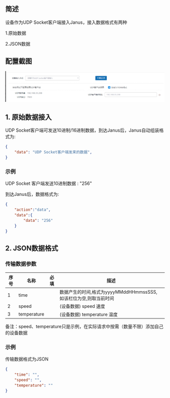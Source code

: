 ## 简述

设备作为UDP Socket客户端接入Janus，接入数据格式有两种

1.原始数据

2.JSON数据

## 配置截图

![Config One Pic](img/device_as_udp_client.png)


## 1. 原始数据接入

UDP Socket客户端可发送10进制/16进制数据，到达Janus后，Janus自动组装格式为:

``` JSON
{
	"data": "UDP Socket客户端发来的数据",
}
```

### 示例

UDP Socket 客户端发送10进制数据 : "256"

到达Janus后，数据格式为:

``` JSON
{
    "action":"data",
    "data":{
        "data": "256"
    }
}
```


## 2. JSON数据格式

### 传输数据参数

序号|名称 | 必填 | 描述
--------- |--------- | :------: | -------------------------------------------------------------
1|time      |  | 数据产生的时间,格式为yyyyMMddHHmmssSSS, 如该栏位为空,则取当前时间
2|speed     |  | (设备数据) speed 速度
3|temperature | | (设备数据) temperature 温度

备注：speed、temperature只是示例，在实际请求中按需（数量不限）添加自己的设备数据

### 示例

传输数据格式为JSON

``` JSON
{
	"time": "",
	"speed": "",
	"temperature": ""
}
```
